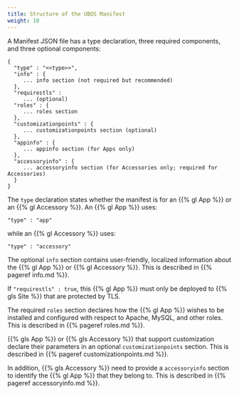 ```yaml
---
title: Structure of the UBOS Manifest
weight: 10
---
```


A Manifest JSON file has a type declaration, three required components, and
three optional components:


```
{
  "type" : "<<type>>",
  "info" : {
     ... info section (not required but recommended)
  },
  "requirestls" :
     ... (optional)
  "roles" : {
     ... roles section
  },
  "customizationpoints" : {
     ... customizationpoints section (optional)
  },
  "appinfo" : {
     ... appinfo section (for Apps only)
  },
  "accessoryinfo" : {
     ... accessoryinfo section (for Accessories only; required for Accessories)
  }
}
```

The ``type`` declaration states whether the manifest is for an
{{% gl App %}} or an {{% gl Accessory %}}. An {{% gl App %}} uses:

```
"type" : "app"
```

while an {{% gl Accessory %}} uses:

```
"type" : "accessory"
```

The optional ``info`` section contains user-friendly, localized information about
the {{% gl App %}} or {{% gl Accessory %}}. This is described in {{% pageref info.md %}}.

If ``"requirestls" : true``, this {{% gl App %}} must only be deployed to
{{% gls Site %}} that are protected by TLS.

The required ``roles`` section declares how the {{% gl App %}} wishes to be installed and
configured with respect to Apache, MySQL, and other roles. This is described in
{{% pageref roles.md %}}.

{{% gls App %}} or {{% gls Accessory %}} that support customization declare
their parameters in an optional ``customizationpoints`` section. This is described in
{{% pageref customizationpoints.md %}}.

In addition, {{% gls Accessory %}} need to provide a ``accessoryinfo`` section to identify
the {{% gl App %}} that they belong to. This is described in {{% pageref accessoryinfo.md %}}.
